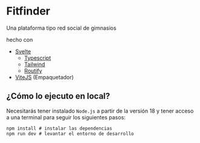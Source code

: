 # Fitfinder
Una plataforma tipo red social de gimnasios

hecho con

- [Svelte](https://svelte.dev/)
  - [Typescript](https://www.typescriptlang.org/) 
  - [Tailwind](https://tailwindcss.com/) 
  - [Routify](https://www.routify.dev/)
- [ViteJS](https://vitejs.dev) (Empaquetador)

## ¿Cómo lo ejecuto en local?

Necesitarás tener instalado `Node.js` a partir de la versión 18 y tener acceso a una terminal para seguir los siguientes pasos:

```
npm install # instalar las dependencias
npm run dev # levantar el entorno de desarrollo
```


